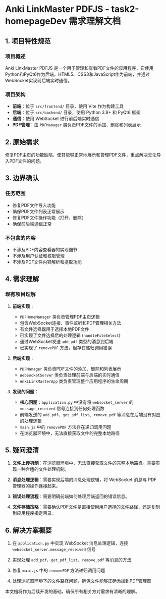 # Anki LinkMaster PDFJS - task2-homepageDev 需求理解文档

## 1. 项目特性规范

### 项目概述
Anki LinkMaster PDFJS 是一个用于管理和查看PDF文件的应用程序，它使用Python和PyQt6作为后端，HTML5、CSS3和JavaScript作为前端，并通过WebSocket实现前后端实时通信。

### 项目架构
- **前端**：位于 `src/frontend/` 目录，使用 Vite 作为构建工具
- **后端**：位于 `src/backend/` 目录，使用 Python 3.9+ 和 PyQt6 框架
- **通信**：使用 WebSocket 进行前后端实时通信
- **PDF管理**：由 `PDFManager` 类负责PDF文件的添加、删除和列表展示

## 2. 原始需求

修复PDF主页的功能缺陷，使其能够正常地展示和管理PDF文件，重点解决无法导入PDF文件的问题。

## 3. 边界确认

### 任务范围
- 修复PDF文件导入功能
- 确保PDF文件列表正常展示
- 修复PDF文件操作功能（打开、删除）
- 确保前后端通信正常

### 不包含的内容
- 不涉及PDF内容查看器的实现细节
- 不涉及用户认证和权限管理
- 不涉及PDF文件内容解析和提取功能

## 4. 需求理解

### 现有项目理解
1. **前端实现**：
   - `PDFHomeManager` 类负责管理PDF主页逻辑
   - 包含WebSocket连接、事件监听和PDF管理相关方法
   - 有文件选择器用于选择本地PDF文件
   - 已实现了文件选择后的处理逻辑 (`handleFileSelect`)
   - 通过WebSocket发送 `add_pdf` 类型的消息到后端
   - 已实现了 `removePDF` 方法，但存在递归调用错误

2. **后端实现**：
   - `PDFManager` 类负责PDF文件的添加、删除和列表展示
   - `WebSocketServer` 类负责处理前端与后端的实时通信
   - `AnkiLinkMasterApp` 类负责管理整个应用程序的生命周期

3. **发现的问题**：
   - **核心问题**：`application.py` 中没有将 `websocket_server` 的 `message_received` 信号连接到任何处理函数
   - 前端发送的 `add_pdf`、`get_pdf_list`、`remove_pdf` 等消息在后端没有对应的处理逻辑
   - `main.js` 中的 `removePDF` 方法存在递归调用问题
   - 在浏览器环境中，无法直接获取文件的完整本地路径

## 5. 疑问澄清

1. **文件上传机制**：在浏览器环境中，无法直接获取文件的完整本地路径。需要实现一种合适的文件处理机制。

2. **消息处理逻辑**：需要实现后端的消息处理逻辑，将 WebSocket 消息与 PDF 管理器的操作连接起来。

3. **错误处理流程**：需要明确前端如何处理后端返回的错误信息。

4. **文件存储策略**：需要确认PDF文件是直接使用用户选择的文件路径，还是复制到应用程序指定目录。

## 6. 解决方案概要

1. 在 `application.py` 中实现 WebSocket 消息处理逻辑，连接 `websocket_server.message_received` 信号

2. 实现处理 `add_pdf`、`get_pdf_list`、`remove_pdf` 等消息的方法

3. 修复 `main.js` 中的 `removePDF` 方法递归调用问题

4. 处理浏览器环境下的文件路径问题，确保文件能够正确添加到PDF管理器

本文档将作为后续开发的基础，确保所有相关方对需求有清晰的理解。